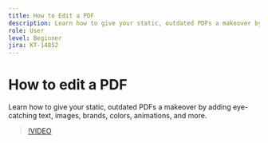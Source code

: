 ```yaml
---
title: How to Edit a PDF
description: Learn how to give your static, outdated PDFs a makeover by adding eye-catching text, images, brands, colors, animations, and more
role: User
level: Beginner
jira: KT-14852
---
```

# How to edit a PDF

Learn how to give your static, outdated PDFs a makeover by adding eye-catching text, images, brands, colors, animations, and more.

>[!VIDEO](https://video.tv.adobe.com/v/3427024?quality=12&learn=on&hidetitle=true)

